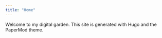```yaml
---
title: "Home"
---
```


Welcome to my digital garden. This site is generated with Hugo and the PaperMod theme.
